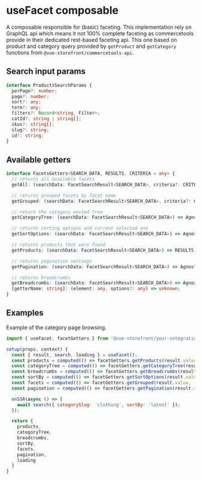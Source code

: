 # useFacet composable

A composable responsible for (basic) faceting. This implementation rely on GraphQL api which means it not 100% complete faceting as commercetools provide in their dedicated rest-based faceting api. This one based on product and category query provided by `getProduct` and `getCategory` functions from `@vue-storefront/commercetools-api`.

## Search input params

```ts
interface ProductsSearchParams {
  perPage?: number;
  page?: number;
  sort?: any;
  term?: any;
  filters?: Record<string, Filter>;
  catId?: string | string[];
  skus?: string[];
  slug?: string;
  id?: string;
}
```

## Available getters

```ts
interface FacetsGetters<SEARCH_DATA, RESULTS, CRITERIA = any> {
  // returns all available facets
  getAll: (searchData: FacetSearchResult<SEARCH_DATA>, criteria?: CRITERIA) => AgnosticFacet[];

  // returns grouped facets by facet name
  getGrouped: (searchData: FacetSearchResult<SEARCH_DATA>, criteria?: CRITERIA) => AgnosticGroupedFacet[];

  // return the category nested tree
  getCategoryTree: (searchData: FacetSearchResult<SEARCH_DATA>) => AgnosticCategoryTree;

  // returns sorting options and current selected one
  getSortOptions: (searchData: FacetSearchResult<SEARCH_DATA>) => AgnosticSort;

  // returns products that were found
  getProducts: (searchData: FacetSearchResult<SEARCH_DATA>) => RESULTS;

  // returns pagination settings
  getPagination: (searchData: FacetSearchResult<SEARCH_DATA>) => AgnosticPagination;

  // returns breadcrumbs
  getBreadcrumbs: (searchData: FacetSearchResult<SEARCH_DATA>) => AgnosticBreadcrumb[];
  [getterName: string]: (element: any, options?: any) => unknown;
}
```

## Examples

Example of the category page browsing.

```js
import { useFacet, facetGetters } from '@vue-storefront/your-integration';

setup(props, context) {
  const { result, search, loading } = useFacet();
  const products = computed(() => facetGetters.getProducts(result.value));
  const categoryTree = computed(() => facetGetters.getCategoryTree(result.value));
  const breadcrumbs = computed(() => facetGetters.getBreadcrumbs(result.value));
  const sortBy = computed(() => facetGetters.getSortOptions(result.value));
  const facets = computed(() => facetGetters.getGrouped(result.value, ['color', 'size']));
  const pagination = computed(() => facetGetters.getPagination(result.value));

  onSSR(async () => {
    await search({ categorySlug: 'clothing', sortBy: 'latest' });
  });

  return {
    products,
    categoryTree,
    breadcrumbs,
    sortBy,
    facets,
    pagination,
    loading
  }
}
```
